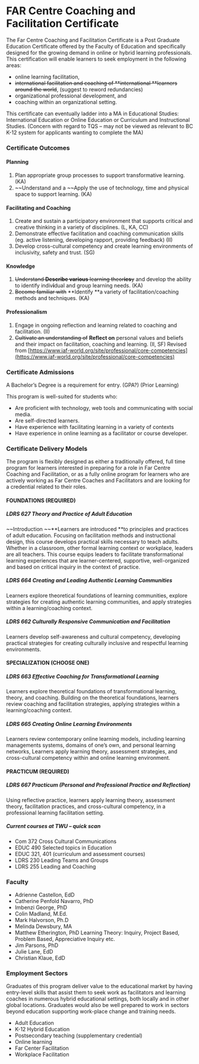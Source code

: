 # FAR Centre Coaching and Facilitation Certificate

The Far Centre Coaching and Facilitation Certificate is a Post Graduate Education Certificate offered by the Faculty of Education and specifically designed for the growing demand in online or hybrid learning professionals. This certification will enable learners to seek employment in the following areas:

* online learning facilitation,
* ~~international ~~facilitation and coaching of **international **learners~~ around the world~~, \(suggest to reword redundancies\)
* organizational professional development, and
* coaching within an organizational setting.

This certificate can eventually ladder into a MA in Educational Studies: International Education or Online Education or Curriculum and Instructional Studies. \(Concern with regard to TQS – may not be viewed as relevant to BC K-12 system for applicants wanting to complete the MA\)

### Certificate Outcomes

#### Planning

1. Plan appropriate group processes to support transformative learning.  \(KA\)
2. ~~Understand and a ~~Apply the use of technology, time and physical space to support learning. 
    \(KA\)

#### Facilitating and Coaching

1. Create and sustain a participatory environment that supports critical and creative thinking in a 
    variety of disciplines.  \(L, KA, CC\)
2. Demonstrate effective facilitation and coaching communication skills \(eg. active listening, 
    developing rapport, providing feedback\) \(II\)
3. Develop cross-cultural competency and create learning environments of inclusivity, safety
    and trust.  \(SG\)

#### Knowledge

1. ~~Understand ~~**Describe various** learning theor**ies**~~y~~ and develop the ability to identify indiv**i**dual and group learning 
    needs. \(KA\)
2. ~~Become familiar with~~ **Identify **a variety of facilitation/coaching methods and techniques.  \(KA\)

#### Professionalism

1. Engage in ongoing reflection and learning related to coaching and facilitation.   \(II\)
2. ~~Cultivate an understanding of~~ **Reflect on** personal values and beliefs and their impact on facilitation, 
    coaching and learning. \(II, SF\) 
   Revised from [https://www.iaf-world.org/site/professional/core-competencies](https://www.iaf-world.org/site/professional/core-competencies)

### Certificate Admissions

A Bachelor’s Degree is a requirement for entry.  \(GPA?\) \(Prior Learning\)

This program is well-suited for students who:

* Are proficient with technology, web tools and communicating with social media.
* Are self-directed learners.
* Have experience with facilitating learning in a variety of contexts
* Have experience in online learning as a facilitator or course developer.

### Certificate Delivery Models

The program is flexibly designed as either a traditionally offered, full time program for learners interested in preparing for a role in Far Centre Coaching and Facilitation, or as a fully online program for learners who are actively working as Far Centre Coaches and Facilitators and are looking for a credential related to their roles.

#### FOUNDATIONS \(REQUIRED\)

##### LDRS 627 Theory and Practice of Adult Education

~~Introduction ~~**Learners are introduced **to principles and practices of adult education. Focusing on facilitation methods and instructional design, this course develops practical skills necessary to teach adults. Whether in a classroom, other formal learning context or workplace, leaders are all teachers. This course equips leaders to facilitate transformational learning experiences that are learner-centered, supportive, well-organized and based on critical inquiry in the context of practice.

##### LDRS 664 Creating and Leading Authentic Learning Communities

Learners explore theoretical foundations of learning communities, explore strategies for creating authentic learning communities, and apply strategies within a learning/coaching context.

##### LDRS 662 Culturally Responsive Communication and Facilitation

Learners develop self-awareness and cultural competency, developing practical strategies for creating culturally inclusive and respectful learning environments.

#### SPECIALIZATION \(CHOOSE ONE\)

##### LDRS  663 Effective Coaching for Transformational Learning

Learners explore theoretical foundations of transformational learning, theory, and coaching. Building on the theoretical foundations, learners review coaching and facilitation strategies, applying strategies within a learning/coaching context.

##### LDRS 665 Creating Online Learning Environments

Learners review contemporary online learning models, including learning managements systems, domains of one’s own, and personal learning networks, Learners apply learning theory, assessment strategies, and cross-cultural competency within and online learning environment.

#### PRACTICUM \(REQUIRED\)

##### LDRS 667 Practicum \(Personal and Professional Practice and Reflection\)

Using reflective practice, learners apply learning theory, assessment theory, facilitation practices, and cross-cultural competency, in a professional learning facilitation setting.

##### Current courses at TWU – quick scan

* Com 372 Cross Cultural Communications
* EDUC 490 Selected topics in Education
* EDUC 321, 401 \(curriculum and assessment courses\)
* LDRS 230 Leading Teams and Groups
* LDRS 255 Leading and Coaching 

### Faculty

* Adrienne Castellon, EdD
* Catherine Penfold Navarro, PhD
* Imbenzi George, PhD
* Colin Madland, M.Ed.
* Mark Halvorson, Ph.D
* Melinda Dewsbury, MA
* Matthew Etherington, PhD  Learning Theory:  Inquiry, Project Based, Problem Based, Appreciative Inquiry etc.
* Jim Parsons, PhD
* Julie Lane, EdD
* Christian Klaue, EdD

### Employment Sectors

Graduates of this program deliver value to the educational market by having entry-level skills that assist them to seek work as facilitators and learning coaches in numerous hybrid educational settings, both locally and in other global locations.  Graduates would also be well prepared to work in sectors beyond education supporting work-place change and training needs.

* Adult Education
* K-12 Hybrid Education
* Postsecondary teaching \(supplementary credential\)
* Online learning
* Far Center Facilitation
* Workplace Facilitation



